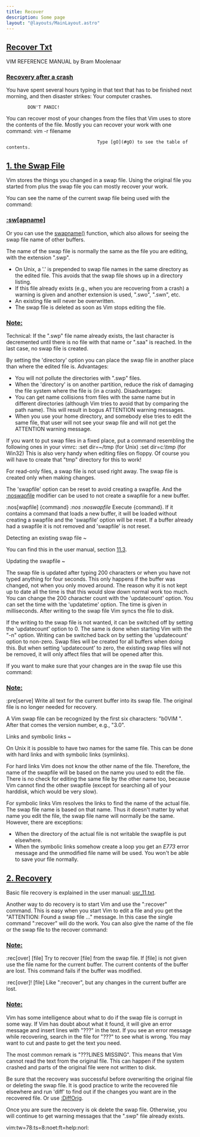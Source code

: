 ```yaml
---
title: Recover
description: Some page
layout: "@layouts/MainLayout.astro"
---
```



## <a id="Nvim" class="section-title" href="#Nvim"> Recover Txt</a> 

VIM REFERENCE MANUAL    by Bram Moolenaar


### <a id="crash-recovery" class="section-title" href="#crash-recovery">Recovery after a crash</a>

You have spent several hours typing in that text that has to be finished
next morning, and then disaster strikes: Your computer crashes.

			DON'T PANIC!

You can recover most of your changes from the files that Vim uses to store
the contents of the file.  Mostly you can recover your work with one command:
	vim -r filename

                                      Type [gO](#gO) to see the table of contents.


## <a id="swap-file" class="section-title" href="#swap-file">1. the Swap File</a> 

Vim stores the things you changed in a swap file.  Using the original file
you started from plus the swap file you can mostly recover your work.

You can see the name of the current swap file being used with the command:

### <a id=":sw :swapname" class="section-title" href="#:sw :swapname">	:sw[apname]</a>

Or you can use the [swapname()](#swapname()) function, which also allows for seeing the
swap file name of other buffers.

The name of the swap file is normally the same as the file you are editing,
with the extension ".swp".
- On Unix, a '.' is prepended to swap file names in the same directory as the
  edited file.  This avoids that the swap file shows up in a directory
  listing.
- If this file already exists (e.g., when you are recovering from a crash) a
  warning is given and another extension is used, ".swo", ".swn", etc.
- An existing file will never be overwritten.
- The swap file is deleted as soon as Vim stops editing the file.

### <a id="E326" class="section-title" href="#E326">Note:</a>
Technical: If the ".swp" file name already exists, the last character is
	   decremented until there is no file with that name or ".saa" is
	   reached.  In the last case, no swap file is created.

By setting the 'directory' option you can place the swap file in another place
than where the edited file is.
Advantages:
- You will not pollute the directories with ".swp" files.
- When the 'directory' is on another partition, reduce the risk of damaging
  the file system where the file is (in a crash).
Disadvantages:
- You can get name collisions from files with the same name but in different
  directories (although Vim tries to avoid that by comparing the path name).
  This will result in bogus ATTENTION warning messages.
- When you use your home directory, and somebody else tries to edit the same
  file, that user will not see your swap file and will not get the ATTENTION
  warning message.

If you want to put swap files in a fixed place, put a command resembling the
following ones in your vimrc:
	:set dir=~/tmp		(for Unix)
	:set dir=c:\\tmp	(for Win32)
This is also very handy when editing files on floppy.  Of course you will have
to create that "tmp" directory for this to work!

For read-only files, a swap file is not used right away. The swap file is
created only when making changes.

The 'swapfile' option can be reset to avoid creating a swapfile.  And the
[:noswapfile](#:noswapfile) modifier can be used to not create a swapfile for a new buffer.

:nos[wapfile]   {command}			*:nos* *:noswapfile*
		Execute {command}. If it contains a command that loads a new
		buffer, it will be loaded without creating a swapfile and the
		'swapfile' option will be reset.  If a buffer already had a
		swapfile it is not removed and 'swapfile' is not reset.


Detecting an existing swap file ~

You can find this in the user manual, section [11.3](#11.3).


Updating the swapfile ~

The swap file is updated after typing 200 characters or when you have not
typed anything for four seconds.  This only happens if the buffer was
changed, not when you only moved around.  The reason why it is not kept up to
date all the time is that this would slow down normal work too much.  You can
change the 200 character count with the 'updatecount' option.  You can set
the time with the 'updatetime' option.  The time is given in milliseconds.
After writing to the swap file Vim syncs the file to disk.

If the writing to the swap file is not wanted, it can be switched off by
setting the 'updatecount' option to 0.  The same is done when starting Vim
with the "-n" option.  Writing can be switched back on by setting the
'updatecount' option to non-zero.  Swap files will be created for all buffers
when doing this.  But when setting 'updatecount' to zero, the existing swap
files will not be removed, it will only affect files that will be opened
after this.

If you want to make sure that your changes are in the swap file use this
command:

### <a id=":pre :preserve E313 E314" class="section-title" href="#:pre :preserve E313 E314">Note:</a>
:pre[serve]		Write all text for the current buffer into its swap
			file.  The original file is no longer needed for
			recovery.

A Vim swap file can be recognized by the first six characters: "b0VIM ".
After that comes the version number, e.g., "3.0".


Links and symbolic links ~

On Unix it is possible to have two names for the same file.  This can be done
with hard links and with symbolic links (symlinks).

For hard links Vim does not know the other name of the file.  Therefore, the
name of the swapfile will be based on the name you used to edit the file.
There is no check for editing the same file by the other name too, because Vim
cannot find the other swapfile (except for searching all of your harddisk,
which would be very slow).

For symbolic links Vim resolves the links to find the name of the actual file.
The swap file name is based on that name.  Thus it doesn't matter by what name
you edit the file, the swap file name will normally be the same.  However,
there are exceptions:
- When the directory of the actual file is not writable the swapfile is put
  elsewhere.
- When the symbolic links somehow create a loop you get an *E773* error
  message and the unmodified file name will be used.  You won't be able to
  save your file normally.


## <a id="recovery E308 E311" class="section-title" href="#recovery E308 E311">2. Recovery</a> 

Basic file recovery is explained in the user manual: [usr_11.txt](#usr_11.txt).

Another way to do recovery is to start Vim and use the ":recover" command.
This is easy when you start Vim to edit a file and you get the "ATTENTION:
Found a swap file ..." message.  In this case the single command ":recover"
will do the work.  You can also give the name of the file or the swap file to
the recover command:
### <a id=":rec :recover E305 E306 E307" class="section-title" href="#:rec :recover E305 E306 E307">Note:</a>
:rec[over] [file]	Try to recover [file] from the swap file.  If [file]
			is not given use the file name for the current
			buffer.  The current contents of the buffer are lost.
			This command fails if the buffer was modified.

:rec[over]! [file]	Like ":recover", but any changes in the current
			buffer are lost.

### <a id="E312 E309 E310" class="section-title" href="#E312 E309 E310">Note:</a>
Vim has some intelligence about what to do if the swap file is corrupt in
some way.  If Vim has doubt about what it found, it will give an error
message and insert lines with "???" in the text.  If you see an error message
while recovering, search in the file for "???" to see what is wrong.  You may
want to cut and paste to get the text you need.

The most common remark is "???LINES MISSING".  This means that Vim cannot read
the text from the original file.  This can happen if the system crashed and
parts of the original file were not written to disk.

Be sure that the recovery was successful before overwriting the original
file or deleting the swap file.  It is good practice to write the recovered
file elsewhere and run 'diff' to find out if the changes you want are in the
recovered file.  Or use [:DiffOrig](#:DiffOrig).

Once you are sure the recovery is ok delete the swap file.  Otherwise, you
will continue to get warning messages that the ".swp" file already exists.


 vim:tw=78:ts=8:noet:ft=help:norl:

